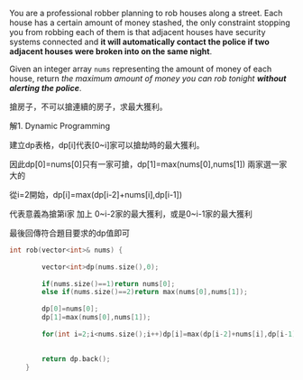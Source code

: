 You are a professional robber planning to rob houses along a street. Each house has a certain amount of money stashed, the only constraint stopping you from robbing each of them is that adjacent houses have security systems connected and **it will automatically contact the police if two adjacent houses were broken into on the same night**.

Given an integer array `nums` representing the amount of money of each house, return _the maximum amount of money you can rob tonight **without alerting the police**_.

搶房子，不可以搶連續的房子，求最大獲利。

解1. Dynamic Programming

建立dp表格，dp[i]代表[0~i]家可以搶劫時的最大獲利。

因此dp[0]=nums[0]只有一家可搶，dp[1]=max(nums[0],nums[1]) 兩家選一家大的

從i=2開始，dp[i]=max(dp[i-2]+nums[i],dp[i-1])

代表意義為搶第i家 加上 0~i-2家的最大獲利，或是0~i-1家的最大獲利

最後回傳符合題目要求的dp值即可

```cpp
int rob(vector<int>& nums) {
        
        vector<int>dp(nums.size(),0);
        
        if(nums.size()==1)return nums[0];
        else if(nums.size()==2)return max(nums[0],nums[1]);
        
        dp[0]=nums[0];
        dp[1]=max(nums[0],nums[1]);
        
        for(int i=2;i<nums.size();i++)dp[i]=max(dp[i-2]+nums[i],dp[i-1]);
        
        
        return dp.back();
    }
```